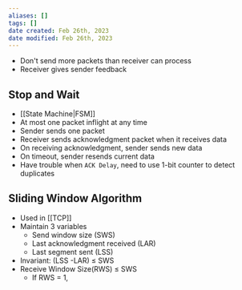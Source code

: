 ```yaml
---
aliases: []
tags: []
date created: Feb 26th, 2023
date modified: Feb 26th, 2023
---
```

- Don't send more packets than receiver can process
- Receiver gives sender feedback

## Stop and Wait
- [[State Machine|FSM]]
- At most one packet inflight at any time
- Sender sends one packet
- Receiver sends acknowledgment packet when it receives data
- On receiving acknowledgment, sender sends new data
- On timeout, sender resends current data
- Have trouble when `ACK Delay`, need to use 1-bit counter to detect duplicates

## Sliding Window Algorithm
- Used in [[TCP]]
- Maintain 3 variables
	- Send window size (SWS)
	- Last acknowledgment received (LAR)
	- Last segment sent (LSS)
 - Invariant: (LSS -LAR) $\leq$ SWS
 - Receive Window Size(RWS) $\leq$ SWS
	 - If RWS = 1, 